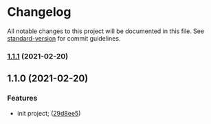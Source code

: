 # Changelog

All notable changes to this project will be documented in this file. See [standard-version](https://github.com/conventional-changelog/standard-version) for commit guidelines.

### [1.1.1](https://github.com-personal_sm///compare/v1.1.0...v1.1.1) (2021-02-20)

## 1.1.0 (2021-02-20)


### Features

* init project; ([29d8ee5](https://github.com-personal_sm///commit/29d8ee5f7af7f6368db9e8565e3ad14e89088289))
